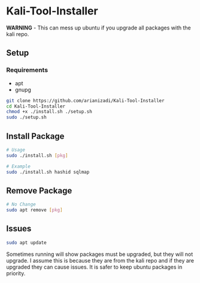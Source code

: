 # Kali-Tool-Installer

**WARNING** - This can mess up ubuntu if you upgrade all packages with the kali repo.

## Setup

### Requirements
- apt
- gnupg

```bash
git clone https://github.com/arianizadi/Kali-Tool-Installer
cd Kali-Tool-Installer
chmod +x ./install.sh ./setup.sh
sudo ./setup.sh
```
## Install Package

```bash
# Usage
sudo ./install.sh [pkg]

# Example
sudo ./install.sh hashid sqlmap
```

## Remove Package

```bash
# No Change
sudo apt remove [pkg]
```

## Issues

```bash
sudo apt update
```
Sometimes running will show packages must be upgraded, but they will not upgrade.
I assume this is because they are from the kali repo and if they are upgraded they can cause issues.
It is safer to keep ubuntu packages in priority.
